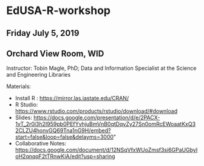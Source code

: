 # EdUSA-R-workshop

## Friday July 5, 2019

## Orchard View Room, WID



Instructor: Tobin Magle, PhD; Data and Information Specialist at the Science and Engineering Libraries


Materials: 
* Install R : https://mirror.las.iastate.edu/CRAN/
* R Studio: https://www.rstudio.com/products/rstudio/download/#download
* Slides: https://docs.google.com/presentation/d/e/2PACX-1vT_2r0i3h2I959pb0PEfYvhjuBmVnB0qtDqyZy27Sn0omRcEWoaatKxQ32CLZU4honvGQ69Tna1nG9H/embed?start=false&loop=false&delayms=3000"
* Collaborative Notes: https://docs.google.com/document/d/12NSqVfxWUoZmsf3si6GPaUGbyIoH2qnqqF2tTRnwKiA/edit?usp=sharing
